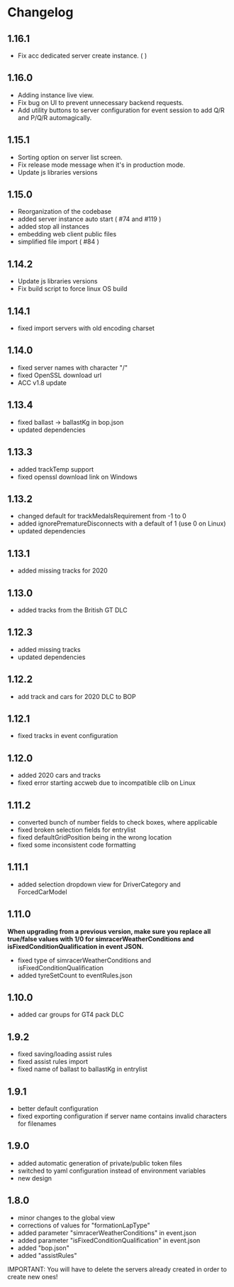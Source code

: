 # Changelog

## 1.16.1
* Fix acc dedicated server create instance. (  )

## 1.16.0
* Adding instance live view.
* Fix bug on UI to prevent unnecessary backend requests.
* Add utility buttons to server configuration for event session to add Q/R and P/Q/R automagically.

## 1.15.1
* Sorting option on server list screen.
* Fix release mode message when it's in production mode.
* Update js libraries versions

## 1.15.0
* Reorganization of the codebase
* added server instance auto start ( #74 and #119 )
* added stop all instances
* embedding web client public files
* simplified file import ( #84 )

## 1.14.2
* Update js libraries versions
* Fix build script to force linux OS build

## 1.14.1
* fixed import servers with old encoding charset

## 1.14.0
* fixed server names with character "/"
* fixed OpenSSL download url
* ACC v1.8 update

## 1.13.4

* fixed ballast -> ballastKg in bop.json
* updated dependencies

## 1.13.3

* added trackTemp support
* fixed openssl download link on Windows

## 1.13.2

* changed default for trackMedalsRequirement from -1 to 0
* added ignorePrematureDisconnects with a default of 1 (use 0 on Linux)
* updated dependencies

## 1.13.1

* added missing tracks for 2020

## 1.13.0

* added tracks from the British GT DLC

## 1.12.3

* added missing tracks
* updated dependencies

## 1.12.2

* add track and cars for 2020 DLC to BOP

## 1.12.1

* fixed tracks in event configuration

## 1.12.0

* added 2020 cars and tracks
* fixed error starting accweb due to incompatible clib on Linux

## 1.11.2

* converted bunch of number fields to check boxes, where applicable
* fixed broken selection fields for entrylist
* fixed defaultGridPosition being in the wrong location
* fixed some inconsistent code formatting

## 1.11.1

* added selection dropdown view for DriverCategory and ForcedCarModel

## 1.11.0

**When upgrading from a previous version, make sure you replace all true/false values with 1/0 for simracerWeatherConditions and isFixedConditionQualification in event JSON.**

* fixed type of simracerWeatherConditions and isFixedConditionQualification
* added tyreSetCount to eventRules.json

## 1.10.0

* added car groups for GT4 pack DLC

## 1.9.2

* fixed saving/loading assist rules
* fixed assist rules import
* fixed name of ballast to ballastKg in entrylist

## 1.9.1

* better default configuration
* fixed exporting configuration if server name contains invalid characters for filenames

## 1.9.0

* added automatic generation of private/public token files
* switched to yaml configuration instead of environment variables
* new design

## 1.8.0

* minor changes to the global view
* corrections of values for "formationLapType"
* added parameter "simracerWeatherConditions" in event.json
* added parameter "isFixedConditionQualification" in event.json
* added "bop.json"
* added "assistRules"

IMPORTANT: You will have to delete the servers already created in order to create new ones!

